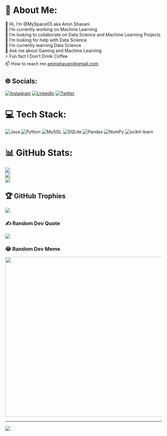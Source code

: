 # 💫 About Me:
👋 Hi, I’m @MySpace03 aka Amin Shavani<br>🔭 I’m currently working on Machine Learning<br>👯 I’m looking to collaborate on Data Science and Machine Learning Projects<br>🤝 I’m looking for help with Data Science<br>🌱 I’m currently learning Data Science<br>💬 Ask me about Gaming and Machine Learning<br>⚡ Fun fact I Don't Drink Coffee<br>📫 How to reach me aminshavani@gmail.com


## 🌐 Socials:
[![Instagram](https://img.shields.io/badge/Instagram-%23E4405F.svg?logo=Instagram&logoColor=white)](https://instagram.com/@amin_shavani) [![LinkedIn](https://img.shields.io/badge/LinkedIn-%230077B5.svg?logo=linkedin&logoColor=white)](https://linkedin.com/in/amin-shavani-3887631b3) [![Twitter](https://img.shields.io/badge/Twitter-%231DA1F2.svg?logo=Twitter&logoColor=white)](https://twitter.com/@AminShavani) 

# 💻 Tech Stack:
![Java](https://img.shields.io/badge/java-%23ED8B00.svg?style=plastic&logo=java&logoColor=white) ![Python](https://img.shields.io/badge/python-3670A0?style=plastic&logo=python&logoColor=ffdd54) ![MySQL](https://img.shields.io/badge/mysql-%2300f.svg?style=plastic&logo=mysql&logoColor=white) ![SQLite](https://img.shields.io/badge/sqlite-%2307405e.svg?style=plastic&logo=sqlite&logoColor=white) ![Pandas](https://img.shields.io/badge/pandas-%23150458.svg?style=plastic&logo=pandas&logoColor=white) ![NumPy](https://img.shields.io/badge/numpy-%23013243.svg?style=plastic&logo=numpy&logoColor=white) ![scikit-learn](https://img.shields.io/badge/scikit--learn-%23F7931E.svg?style=plastic&logo=scikit-learn&logoColor=white)
# 📊 GitHub Stats:
![](https://github-readme-stats.vercel.app/api?username=MySpace03&theme=dark&hide_border=false&include_all_commits=false&count_private=false)<br/>
![](https://github-readme-streak-stats.herokuapp.com/?user=MySpace03&theme=dark&hide_border=false)<br/>
![](https://github-readme-stats.vercel.app/api/top-langs/?username=MySpace03&theme=dark&hide_border=false&include_all_commits=false&count_private=false&layout=compact)

## 🏆 GitHub Trophies
![](https://github-profile-trophy.vercel.app/?username=MySpace03&theme=radical&no-frame=false&no-bg=false&margin-w=4)

### ✍️ Random Dev Quote
![](https://quotes-github-readme.vercel.app/api?type=horizontal&theme=tokyonight)

### 😂 Random Dev Meme
<img src="https://random-memer.herokuapp.com/" width="512px"/>

---
[![](https://visitcount.itsvg.in/api?id=MySpace03&icon=3&color=0)](https://visitcount.itsvg.in)

<!-- Proudly created with GPRM ( https://gprm.itsvg.in ) -->
<!---
MySpace03/MySpace03 is a ✨ special ✨ repository because its `README.md` (this file) appears on your GitHub profile.
You can click the Preview link to take a look at your changes.
--->
